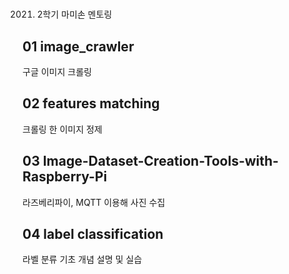 #
2021. 2학기 마미손 멘토링

## 01 image_crawler
구글 이미지 크롤링

## 02 features matching
크롤링 한 이미지 정제

## 03 Image-Dataset-Creation-Tools-with-Raspberry-Pi
라즈베리파이, MQTT 이용해 사진 수집

## 04 label classification
라벨 분류 기초 개념 설명 및 실습